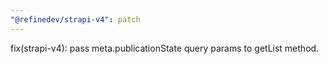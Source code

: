 ```yaml
---
"@refinedev/strapi-v4": patch
---
```


fix(strapi-v4): pass meta.publicationState query params to getList method.

